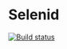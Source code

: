# Selenid

[![Build status](https://ci.appveyor.com/api/projects/status/5h9e7so3rf6cb3ba?svg=true)](https://ci.appveyor.com/project/PerochenkoVA/selenid)
